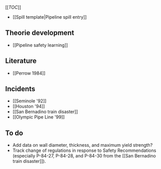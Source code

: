[[_TOC_]]
* [[Spill template|Pipeline spill entry]]

## Theorie development
* [[Pipeline safety learning]]

## Literature
* [[Perrow 1984]]

## Incidents
* [[Seminole '92]]
* [[Houston '94]]
* [[San Bernadino train disaster]]
* [[Olympic Pipe Line '99]]

## To do
* Add data on wall diameter, thickness, and maximum yield strength?
* Track change of regulations in response to Safety Recommendations (especially  P-84-27, P-84-28, and P-84-30 from the [[San Bernadino train disaster]]).